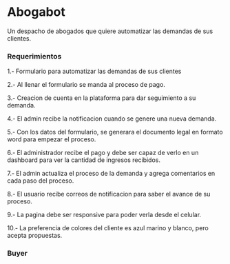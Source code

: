 # Abogabot

Un despacho de abogados que quiere automatizar las demandas de sus clientes.

### Requerimientos

1.- Formulario para automatizar las demandas de sus clientes

2.- Al llenar el formulario se manda al proceso de pago.

3.- Creacion de cuenta en la plataforma para dar seguimiento a su demanda.

4.- El admin recibe la notificacion cuando se genere una nueva demanda.

5.- Con los datos del formulario, se generara el documento legal en formato word para empezar el proceso.

6.- El administrador recibe el pago y debe ser capaz de verlo en un dashboard para ver la cantidad de ingresos 
recibidos.

7.- El admin actualiza el proceso de la demanda y agrega comentarios en cada paso del proceso.

8.- El usuario recibe correos de notificacion para saber el avance de su proceso.

9.- La pagina debe ser responsive para poder verla desde el celular.

10.- La preferencia de colores del cliente es azul marino y blanco, pero acepta propuestas.




### Buyer

